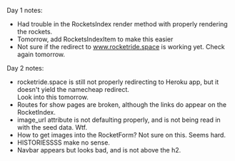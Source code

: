 Day 1 notes:

- Had trouble in the RocketsIndex render method with properly rendering the rockets.
- Tomorrow, add RocketsIndexItem to make this easier
- Not sure if the redirect to www.rocketride.space is working yet.  Check again tomorrow.  

Day 2 notes:

- rocketride.space is still not properly redirecting to Heroku app, but it doesn't yield the namecheap redirect.  
Look into this tomorrow.
- Routes for show pages are broken, although the links do appear on the RocketIndex.  
- image_url attribute is not defaulting properly, and is not being read in with the seed data. Wtf.  
- How to get images into the RocketForm?  Not sure on this.  Seems hard.
- HISTORIESSSS make no sense.  
- Navbar appears but looks bad, and is not above the h2.  

